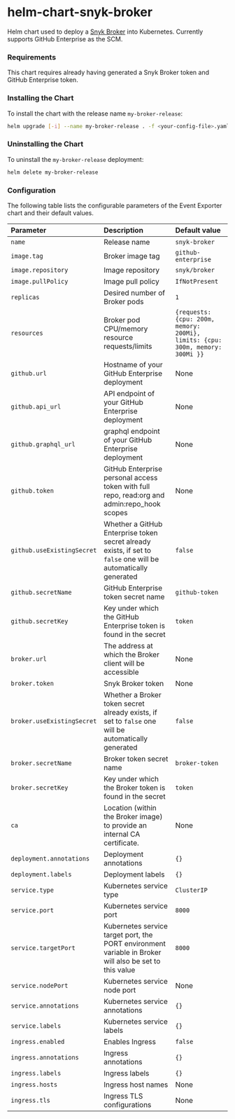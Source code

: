 # helm-chart-snyk-broker

Helm chart used to deploy a [Snyk Broker](https://github.com/snyk/broker) into Kubernetes. Currently supports GitHub Enterprise as the SCM.

### Requirements

This chart requires already having generated a Snyk Broker token and GitHub Enterprise token.

### Installing the Chart

To install the chart with the release name `my-broker-release`:

```bash
helm upgrade [-i] --name my-broker-release . -f <your-config-file>.yaml
```

### Uninstalling the Chart

To uninstall the `my-broker-release` deployment:

```bash
helm delete my-broker-release
```

### Configuration

The following table lists the configurable parameters of the Event Exporter chart and their default values.

| Parameter                  | Description                                                                                            | Default value                                                                 |
| :-----------------------   | :----------------------------------------------------------------------------------------------------- | :---------------------------------------------------------------------------- |
| `name`                     | Release name                                                                                           | `snyk-broker`                                                                 |
| `image.tag`                | Broker image tag                                                                                       | `github-enterprise`                                                               |
| `image.repository`         | Image repository                                                                                       | `snyk/broker`                                                                 |
| `image.pullPolicy`         | Image pull policy                                                                                      | `IfNotPresent`                                                                |
| `replicas`                 | Desired number of Broker pods                                                                          | `1`                                                                           |
| `resources`                | Broker pod CPU/memory resource requests/limits                                                         | `{requests: {cpu: 200m, memory: 200Mi}, limits: {cpu: 300m, memory: 300Mi }}` |
| `github.url`               | Hostname of your GitHub Enterprise deployment                                                                     | None                                                                          |
| `github.api_url`               | API endpoint of your GitHub Enterprise deployment                                                                     | None                                                                          |
| `github.graphql_url`               | graphql endpoint of your GitHub Enterprise deployment                                                                     | None                                                                          |
| `github.token`             | GitHub Enterprise personal access token with full repo, read:org and admin:repo_hook scopes                                                       | None                                                                          |
| `github.useExistingSecret` | Whether a GitHub Enterprise token secret already exists, if set to `false` one will be automatically generated    | `false`                                                                       |
| `github.secretName`        | GitHub Enterprise token secret name                                                                               | `github-token`                                                                |
| `github.secretKey`         | Key under which the GitHub Enterprise token is found in the secret                                                | `token`                                                                       |
| `broker.url`               | The address at which the Broker client will be accessible                                              | None                                                                          |
| `broker.token`             | Snyk Broker token                                                                                      | None                                                                          |
| `broker.useExistingSecret` | Whether a Broker token secret already exists, if set to `false` one will be automatically generated    | `false`                                                                       |
| `broker.secretName`        | Broker token secret name                                                                               | `broker-token`                                                                |
| `broker.secretKey`         | Key under which the Broker token is found in the secret                                                | `token`                                                                       |
| `ca`                       | Location (within the Broker image) to provide an internal CA certificate.                              | None                                                                          |
| `deployment.annotations`   | Deployment annotations                                                                                 | `{}`                                                                          |
| `deployment.labels`        | Deployment labels                                                                                      | `{}`                                                                          |
| `service.type`             | Kubernetes service type                                                                                | `ClusterIP`                                                                   |
| `service.port`             | Kubernetes service port                                                                                | `8000`                                                                        |
| `service.targetPort`       | Kubernetes service target port, the PORT environment variable in Broker will also be set to this value | `8000`                                                                        |
| `service.nodePort`         | Kubernetes service node port                                                                           | None                                                                          |
| `service.annotations`      | Kubernetes service annotations                                                                         | `{}`                                                                          |
| `service.labels`           | Kubernetes service labels                                                                              | `{}`                                                                          |
| `ingress.enabled`          | Enables Ingress                                                                                        | `false`                                                                       |
| `ingress.annotations`      | Ingress annotations                                                                                    | `{}`                                                                          |
| `ingress.labels`           | Ingress labels                                                                                         | `{}`                                                                          |
| `ingress.hosts`            | Ingress host names                                                                                     | None                                                                          |
| `ingress.tls`              | Ingress TLS configurations                                                                             | None                                                                          |
